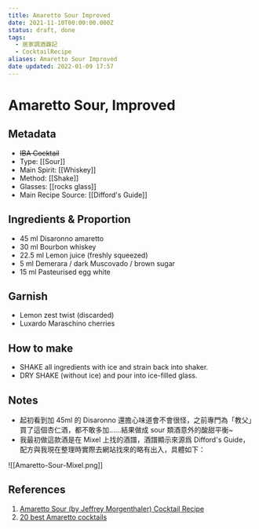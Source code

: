 ```yaml
---
title: Amaretto Sour Improved
date: 2021-11-10T00:00:00.000Z
status: draft, done
tags:
  - 居家調酒雜記
  - CocktailRecipe
aliases: Amaretto Sour Improved
date updated: 2022-01-09 17:57
---
```


# Amaretto Sour, Improved

## Metadata

- ~~IBA Cocktail~~
- Type: [[Sour]]
- Main Spirit: [[Whiskey]]
- Method: [[Shake]]
- Glasses: [[rocks glass]]
- Main Recipe Source: [[Difford's Guide]]

## Ingredients & Proportion

- 45 ml     Disaronno amaretto
- 30 ml     Bourbon whiskey
- 22.5 ml     Lemon juice (freshly squeezed)
- 5 ml     Demerara / dark Muscovado / brown sugar
- 15 ml     Pasteurised egg white

## Garnish

- Lemon zest twist (discarded)
- Luxardo Maraschino cherries

## How to make

- SHAKE all ingredients with ice and strain back into shaker.
- DRY SHAKE (without ice) and pour into ice-filled glass.

## Notes

- 起初看到加 45ml 的 Disaronno 還擔心味道會不會很怪，之前專門為「教父」買了這個杏仁酒，都不敢多加……結果做成 sour 類酒意外的酸甜平衡~
- 我最初做這款酒是在 Mixel 上找的酒譜，酒譜顯示來源爲 Difford's Guide，配方與我現在整理時實際去網站找來的略有出入，具體如下：

![[Amaretto-Sour-Mixel.png]]

## References

1. [Amaretto Sour (by Jeffrey Morgenthaler) Cocktail Recipe](https://www.diffordsguide.com/cocktails/recipe/3263/amaretto-sour-by-jeffrey-morgenthaler)
2. [20 best Amaretto cocktails](https://www.diffordsguide.com/encyclopedia/1228/cocktails/20-best-amaretto-cocktails)
